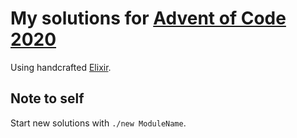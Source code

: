 # My solutions for [Advent of Code 2020](https://adventofcode.com/2020/)

Using handcrafted [Elixir](https://elixir-lang.org/).

## Note to self

Start new solutions with `./new ModuleName`.
